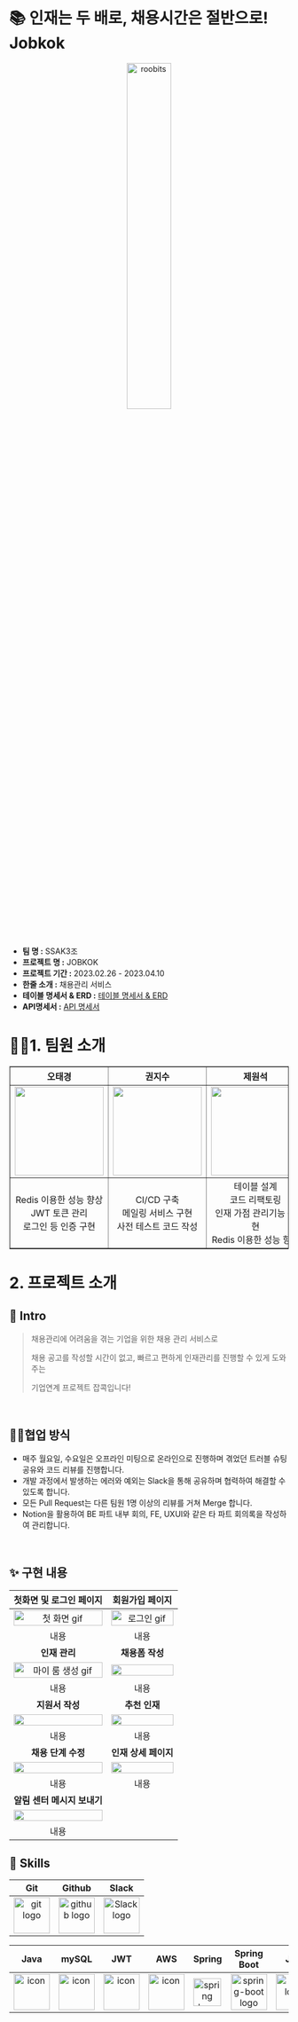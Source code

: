  <h1>📚 인재는 두 배로, 채용시간은 절반으로! Jobkok</h1>
<div  align="center">
  <img width="40%" src="https://user-images.githubusercontent.com/113500789/231082566-b8dc6797-5daf-49cb-b072-a9e67216318e.jpg" alt="roobits">
</div>
</br>

- **팀 명 :**  SSAK3조
- **프로젝트 명 :** JOBKOK
- **프로젝트 기간 :** 2023.02.26 - 2023.04.10
- **한줄 소개 :** 채용관리 서비스
- **테이블 명세서 & ERD :** [테이블 명세서 & ERD](https://www.erdcloud.com/d/zf9iDizMrS2riH2BJ)
- **API명세서 :** [API 명세서](https://documenter.getpostman.com/view/24197090/2s93K1qzkt#intro)
<div><h1> 👨‍👨‍1. 팀원 소개 </h1></div>
<div align = center> 
<table border = 1>
  <th>오태경</th>
  <th>권지수</th>
  <th>제원석</th>
  <th>주찬혁</th>
    <tr>
      <td><a href="https://github.com/Blooossom"><img src="https://avatars.githubusercontent.com/u/113500789?v=4" width=160/></a>
      </td>
      <td><a href="https://github.com/jisoooit"><img src="https://avatars.githubusercontent.com/u/77223718?v=4" width=160/></a>
      </td>
      <td><a href="https://github.com/WONSEOKJE"><img src="https://avatars.githubusercontent.com/u/113500970?v=4" width=160/></a>
      </td>
      <td><a href="https://github.com/crossbell8368"><img src="https://avatars.githubusercontent.com/u/50852143?v=4" width=160/></a>
      </td>
    </tr>
  <tr>
    <td align = center>Redis 이용한 성능 향상<br>JWT 토큰 관리<br>로그인 등 인증  구현</td>
    <td align = center>CI/CD 구축<br>메일링 서비스 구현<br>사전 테스트 코드 작성</td>
    <td align = center>테이블 설계<br>코드 리팩토링<br>인재 가점 관리기능 구현<br>Redis 이용한 성능 향상</td>
    <td align = center>RDS 구축<br>사용자 정의 예외처리<br>채용폼 검색 기능 구현<br>HTTPS 로드 밸런싱</td>
  </tr>
</table>
</div>
<div> <h1> 2. 프로젝트 소개 </h1> </div>

  

## 📖 Intro
> 채용관리에 어려움을 겪는 기업을 위한 채용 관리 서비스로
> 
> 채용 공고를 작성할 시간이 없고, 빠르고 편하게 인재관리를 진행할 수 있게 도와주는
> 
> 기업연계 프로젝트 잡콕입니다!

<br>

## 👨‍👨‍협업 방식
- 매주 월요일, 수요일은 오프라인 미팅으로 온라인으로 진행하며 겪었던 트러블 슈팅 공유와 코드 리뷰를 진행합니다.
- 개발 과정에서 발생하는 에러와 예외는 Slack을 통해 공유하며 협력하여 해결할 수 있도록 합니다.
- 모든 Pull Request는 다른 팀원 1명 이상의 리뷰를 거쳐 Merge 합니다.
- Notion을 활용하여 BE 파트 내부 회의, FE, UXUI와 같은 타 파트 회의록을 작성하여 관리합니다.

<br>

## ✨ 구현 내용
|첫화면 및 로그인 페이지|회원가입 페이지|
|:---:|:---:|
|<img width="100%" alt="첫 화면 gif" src="https://user-images.githubusercontent.com/113500789/231084886-abdac5a5-6b54-4c6b-a106-4f571e280fc4.gif"/>|<img width="100%" alt="로그인 gif" src="https://user-images.githubusercontent.com/113500789/231083483-3acfdbb4-f551-4700-997c-2d3119dc3204.gif"/>|
|내용| 내용|
|**인재 관리**|**채용폼 작성**|
|<img width="100%" alt="마이 룸 생성 gif" src="https://user-images.githubusercontent.com/113500789/231083985-71da428c-ab08-401c-9686-f28bfceb9cac.gif"/>|<img width="100%" src="https://user-images.githubusercontent.com/113500789/231084103-be1057cd-8017-41f6-8400-f6da0b9bcf71.gif"/>|
|내용|내용|
|**지원서 작성**|**추천 인재**|
|<img width="100%" src="https://user-images.githubusercontent.com/113500789/231084187-acaeea89-bd53-4df6-a637-840451cf1b90.gif"/>|<img width="100%" src="https://user-images.githubusercontent.com/113500789/231089561-97ffc9b0-ad45-46f7-a7a9-5b050cbca405.gif"/>|
|내용|내용|
|**채용 단계 수정**|**인재 상세 페이지**|
|<img width="100%" src="https://user-images.githubusercontent.com/113500789/231084352-f4703130-8f56-4599-af19-a8b0baa6b8ec.gif"/>|<img width="100%" src="https://user-images.githubusercontent.com/113500789/231084418-4b5da0bf-931c-46c8-b589-4b9f1e1a8bb9.gif"/>|
|내용|내용|
|**알림 센터 메시지 보내기**|
|<img width="100%" src="https://user-images.githubusercontent.com/113500789/231084465-0efefd8d-e0eb-48ae-bc48-2a422bc68f68.gif"/>|
|내용|

## 🔧 Skills

| Git | Github | Slack |
| :---: | :---: | :---: |
| <img alt="git logo" src="https://git-scm.com/images/logos/logomark-orange@2x.png" width="65" height="65" > | <img alt="github logo" src="https://github.githubassets.com/images/modules/logos_page/GitHub-Mark.png" width="65" height="65"> | <img alt="Slack logo" src="https://user-images.githubusercontent.com/113500789/231091759-8a7df6f6-4b24-49b4-bc65-0cb5cc459716.png" height="65" width="65"> |

| Java | mySQL | JWT | AWS | Spring | Spring<br>Boot | JPA | Spring<br>Security | Redis |
| :---: | :---: | :---: | :---: | :---: | :---: | :---: | :---: | :---: |
| <div style="display: flex; align-items: flex-start;"><img src="https://techstack-generator.vercel.app/java-icon.svg" alt="icon" width="65" height="65" /></div> | <div style="display: flex; align-items: flex-start;"><img src="https://techstack-generator.vercel.app/mysql-icon.svg" alt="icon" width="65" height="65" /></div> | <div style="display: flex; align-items: flex-start;"><img src="https://blog.kakaocdn.net/dn/cqbtEQ/btrZISJO4rM/psTAeZ2SeJr4mw2z80gt00/img.png" alt="icon" width="65" height="65" /></div> | <div style="display: flex; align-items: flex-start;"><img src="https://techstack-generator.vercel.app/aws-icon.svg" alt="icon" width="65" height="65" /></div> |<div style="display: flex; align-items: flex-start;"><img alt="spring logo" src="https://www.vectorlogo.zone/logos/springio/springio-icon.svg" height="50" width="50" ></div> |<div style="display: flex; align-items: flex-start;"> <img alt="spring-boot logo" src="https://t1.daumcdn.net/cfile/tistory/27034D4F58E660F616" width="65" height="65" ></div> |<div style="display: flex; align-items: flex-start;"> <img alt="JPA logo" src="https://blog.kakaocdn.net/dn/pDeWq/btrEdsKjNw0/ribKZh6VkOzOKack7yHikk/img.png" width="65" height="65" ></div>  |<div style="display: flex; align-items: flex-start;"> <img alt="Spring Security logo" src="https://velog.velcdn.com/images/shawnhansh/post/8c5ab467-22b0-4a1a-97a9-5d6c732687bb/image.png" width="65" height="65" ></div> |<div style="display: flex; align-items: flex-start;"><img src="https://user-images.githubusercontent.com/113500789/231090458-82a7c6da-8f9e-45cd-a776-78a8cc25ff21.png" alt="icon" width="65" height="65" /></div> |
<br/>
